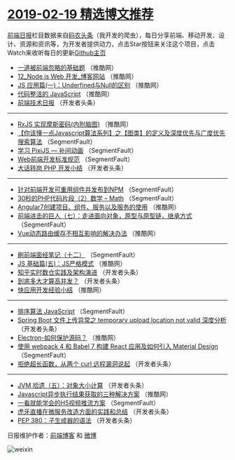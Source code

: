 # [2019-02-19 精选博文推荐](http://hao.caibaojian.com/date/2019/02/19)

[前端日报](http://caibaojian.com/c/news)栏目数据来自[码农头条](http://hao.caibaojian.com/)（我开发的爬虫），每日分享前端、移动开发、设计、资源和资讯等，为开发者提供动力，点击Star按钮来关注这个项目，点击Watch来收听每日的更新[Github主页](https://github.com/kujian/frontendDaily)
* [一道被前端忽略的基础题](http://hao.caibaojian.com/101294.html) （推酷网）
* [12_Node.js Web 开发_博客网站](http://hao.caibaojian.com/101296.html) （推酷网）
* [JS 应用篇(一)：Underfined与Null的区别](http://hao.caibaojian.com/101293.html) （推酷网）
* [代码整洁的 JavaScript](http://hao.caibaojian.com/101286.html) （推酷网）
* [前端技术日报](http://hao.caibaojian.com/101238.html) （开发者头条）

***
* [RxJS 实现摩斯密码(内附脑图)](http://hao.caibaojian.com/101290.html) （推酷网）
* [【你该懂一点Javascript算法系列】之【图类】的定义及深度优先与广度优先搜索算法](http://hao.caibaojian.com/101228.html) （SegmentFault）
* [学习 PixiJS — 补间动画](http://hao.caibaojian.com/101222.html) （SegmentFault）
* [Web前端开发标准规范](http://hao.caibaojian.com/101223.html) （SegmentFault）
* [大话转岗 PHP 开发小结](http://hao.caibaojian.com/101235.html) （开发者头条）

***
* [针对前端开发可重用组件并发布到NPM](http://hao.caibaojian.com/101226.html) （SegmentFault）
* [30秒的PHP代码片段（2）数学 &#8211; Math](http://hao.caibaojian.com/101227.html) （SegmentFault）
* [Angular7创建项目、组件、服务以及服务的使用](http://hao.caibaojian.com/101288.html) （推酷网）
* [前端进击的巨人（七）：走进面向对象，原型与原型链，继承方式](http://hao.caibaojian.com/101217.html) （SegmentFault）
* [Vue动态路由缓存不相互影响的解决办法](http://hao.caibaojian.com/101289.html) （推酷网）

***
* [刷前端面经笔记（十二）](http://hao.caibaojian.com/101218.html) （SegmentFault）
* [JS 基础篇(五)：JS严格模式](http://hao.caibaojian.com/101291.html) （推酷网）
* [知乎实时数仓实践及架构演进](http://hao.caibaojian.com/101274.html) （开发者头条）
* [到底多大才算高并发？](http://hao.caibaojian.com/101243.html) （开发者头条）
* [快应用开发经验小结](http://hao.caibaojian.com/101292.html) （推酷网）

***
* [排序算法 JavaScript](http://hao.caibaojian.com/101221.html) （SegmentFault）
* [Spring Boot 文件上传异常之 temporary upload location not valid 深度分析](http://hao.caibaojian.com/101277.html) （开发者头条）
* [Electron-如何保护源码？](http://hao.caibaojian.com/101295.html) （推酷网）
* [使用 webpack 4 和 Babel 7 构建 React 应用及如何引入 Material Design](http://hao.caibaojian.com/101224.html) （SegmentFault）
* [拒绝超长函数，从两个 curl 远程漏洞说起](http://hao.caibaojian.com/101280.html) （开发者头条）

***
* [JVM 拾遗（五）：对象大小计算](http://hao.caibaojian.com/101237.html) （开发者头条）
* [Javascript异步执行结果获取的三种解决方案](http://hao.caibaojian.com/101287.html) （推酷网）
* [一看就能学会的H5视频推流方案](http://hao.caibaojian.com/101216.html) （SegmentFault）
* [虎牙直播在微服务改造方面的实践和总结](http://hao.caibaojian.com/101249.html) （开发者头条）
* [PEP 380：子生成器的语法](http://hao.caibaojian.com/101270.html) （开发者头条）

日报维护作者：[前端博客](http://caibaojian.com/) 和 [微博](http://caibaojian.com/go/weibo)

![weixin](https://user-images.githubusercontent.com/3055447/38468989-651132ac-3b80-11e8-8e6b-15122322a9d7.png)